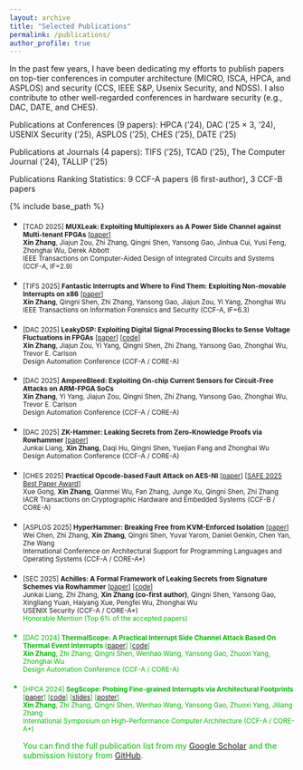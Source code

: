 ```yaml
---
layout: archive
title: "Selected Publications"
permalink: /publications/
author_profile: true
---
```


In the past few years, I have been dedicating my efforts to publish papers on top-tier conferences in computer architecture (MICRO, ISCA, HPCA, and ASPLOS) and security (CCS, IEEE S&P, Usenix Security, and NDSS). I also contribute to other well-regarded conferences in hardware security (e.g., DAC, DATE, and CHES). 

Publications at Conferences (9 papers): HPCA (’24), DAC (’25 × 3, ’24), USENIX Security (’25), ASPLOS (’25), CHES (’25), DATE (’25)

Publications at Journals (4 papers): TIFS (’25), TCAD (’25), The Computer Journal (’24), TALLIP (’25)

Publications Ranking Statistics: 9 CCF-A papers (6 first-author), 3 CCF-B papers


{% include base_path %}
- <sub> [TCAD 2025] **MUXLeak: Exploiting Multiplexers as A Power Side Channel against Multi-tenant FPGAs** [[paper](https://zhangxin00.github.io/files/MUXLeak.pdf)] <br/>
  **Xin Zhang**, Jiajun Zou, Zhi Zhang, Qingni Shen, Yansong Gao, Jinhua Cui, Yusi Feng, Zhonghai Wu, Derek Abbott <br/>
  IEEE Transactions on Computer-Aided Design of Integrated Circuits and Systems (CCF-A, IF=2.9) <br/>

- <sub> [TIFS 2025] **Fantastic Interrupts and Where to Find Them: Exploiting Non-movable Interrupts on x86** [[paper](https://zhangxin00.github.io/files/nonmovable-irq.pdf)] <br/>
  **Xin Zhang**, Qingni Shen, Zhi Zhang, Yansong Gao, Jiajun Zou, Yi Yang, Zhonghai Wu <br/>
  IEEE Transactions on Information Forensics and Security (CCF-A, IF=6.3) <br/>
  
- <sub> [DAC 2025] **LeakyDSP: Exploiting Digital Signal Processing Blocks to Sense Voltage Fluctuations in FPGAs** [[paper](https://zhangxin00.github.io/files/LeakyDSP.pdf)] [[code](https://github.com/jjzou2002/LeakyDSP)] <br/>
  **Xin Zhang**, Jiajun Zou, Yi Yang, Qingni Shen, Zhi Zhang, Yansong Gao, Zhonghai Wu, Trevor E. Carlson <br/>
  Design Automation Conference (CCF-A / CORE-A) <br/>

- <sub> [DAC 2025] **AmpereBleed: Exploiting On-chip Current Sensors for Circuit-Free Attacks on ARM-FPGA SoCs** <br/>
  **Xin Zhang**, Yi Yang, Jiajun Zou, Qingni Shen, Zhi Zhang, Yansong Gao, Zhonghai Wu, Trevor E. Carlson <br/>
  Design Automation Conference (CCF-A / CORE-A) <br/>

- <sub> [DAC 2025] **ZK-Hammer: Leaking Secrets from Zero-Knowledge Proofs via Rowhammer** [[paper](https://zhangxin00.github.io/files/zkhammer.pdf)] <br/>
  Junkai Liang, **Xin Zhang**, Daqi Hu, Qingni Shen, Yuejian Fang and Zhonghai Wu <br/>
  Design Automation Conference (CCF-A / CORE-A) <br/>

- <sub> [CHES 2025] **Practical Opcode-based Fault Attack on AES-NI** [[paper](https://zhangxin00.github.io/files/ofa.pdf)] [[SAFE 2025 Best Paper Award](https://zhangxin00.github.io/files/SAFE2025.pdf)] <br/> 
  Xue Gong, **Xin Zhang**, Qianmei Wu, Fan Zhang, Junge Xu, Qingni Shen, Zhi Zhang <br/>
  IACR Transactions on Cryptographic Hardware and Embedded Systems (CCF-B / CORE-A) <br/>
  
- <sub> [ASPLOS 2025] **HyperHammer: Breaking Free from KVM-Enforced Isolation** [[paper](https://zhangxin00.github.io/files/hyperhammer.pdf)] <br/> 
  Wei Chen, Zhi Zhang, **Xin Zhang**, Qingni Shen, Yuval Yarom, Daniel Genkin, Chen Yan, Zhe Wang <br/>
  International Conference on Architectural Support for Programming Languages and Operating Systems (CCF-A / CORE-A*) <br/>
  
- <sub> [SEC 2025] **Achilles: A Formal Framework of Leaking Secrets from Signature Schemes via Rowhammer** [[paper](https://zhangxin00.github.io/files/achilles.pdf)] [[code](https://github.com/liang-junkai/Achilles)]<br/> 
  Junkai Liang, Zhi Zhang, **Xin Zhang (co-first author)**, Qingni Shen, Yansong Gao, Xingliang Yuan, Haiyang Xue, Pengfei Wu, Zhonghai Wu <br/>
  USENIX Security (CCF-A / CORE-A*) <br/>
  <font color="#00bb00">Honorable Mention (Top 6% of the accepted papers) &emsp;
  
- <sub> [DAC 2024] **ThermalScope: A Practical Interrupt Side Channel Attack Based On Thermal Event Interrupts** [[paper](https://zhangxin00.github.io/files/ThermalScope.pdf)] [[code](https://github.com/zhangxin00/thermalscope)]<br/>
   **Xin Zhang**, Zhi Zhang, Qingni Shen, Wenhao Wang, Yansong Gao, Zhuoxi Yang, Zhonghai Wu <br/>
   Design Automation Conference (CCF-A / CORE-A) <br/>
  
- <sub> [HPCA 2024] **SegScope: Probing Fine-grained Interrupts via Architectural Footprints** [[paper](https://zhangxin00.github.io/files/SegScope.pdf)] [[code](https://github.com/zhangxin00/segscope/)] [[slides](https://zhangxin00.github.io/files/HPCA2024-SegScope.pdf)] [[poster](https://zhangxin00.github.io/files/poster-segscope.pdf)] <br/>
   **Xin Zhang**, Zhi Zhang, Qingni Shen, Wenhao Wang, Yansong Gao, Zhuoxi Yang, Jiliang Zhang <br/>
   International Symposium on High-Performance Computer Architecture (CCF-A / CORE-A*) <br/>

  You can find the full publication list from my [Google Scholar](https://scholar.google.com/citations?user=rYAO48wAAAAJ&hl=en) and the submission history from [GitHub](https://zhangxin00.github.io/submissions).

<!--
You can find my submission history [here](https://zhangxin00.github.io/submissions/).
-->
  

